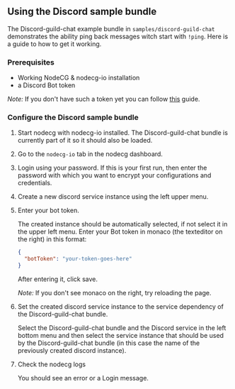 ## Using the Discord sample bundle

The Discord-guild-chat example bundle in `samples/discord-guild-chat` demonstrates the ability ping back messages witch start with `!ping`. Here is a guide to how to get it working.

### Prerequisites

- Working NodeCG & nodecg-io installation
- a Discord Bot token

_Note:_ If you don't have such a token yet you can follow [this](https://discordjs.guide/preparations/setting-up-a-bot-application.html) guide.

### Configure the Discord sample bundle

1. Start nodecg with nodecg-io installed. The Discord-guild-chat bundle is currently part of it so it should also be loaded.

2. Go to the `nodecg-io` tab in the nodecg dashboard.

3. Login using your password. If this is your first run, then enter the password with which you want to encrypt your configurations and credentials.

4. Create a new discord service instance using the left upper menu.

5. Enter your bot token.

   The created instance should be automatically selected, if not select it in the upper left menu. Enter your Bot token in monaco (the texteditor on the right) in this format:

   ```json
   {
     "botToken": "your-token-goes-here"
   }
   ```

   After entering it, click save.

   _Note:_ If you don't see monaco on the right, try reloading the page.

6. Set the created discord service instance to the service dependency of the Discord-guild-chat bundle.

   Select the Discord-guild-chat bundle and the Discord service in the left bottom menu and then select the service instance that should be used by the Discord-guild-chat bundle (in this case the name of the previously created discord instance).

7. Check the nodecg logs

   You should see an error or a Login message.
